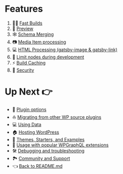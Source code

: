 # Features

1. :running_woman: [Fast Builds](./fast-builds.md)
3. :eyes: [Preview](./preview.md)
4. :spider_web: [Schema Merging](./schema-merging.md)
5. :camera: [Media Item processing](./media-item-processing.md)
6. :computer: [HTML Processing (gatsby-image & gatsby-link)](./html-processing.md)
7. :100: [Limit nodes during development](./limit-nodes-during-development.md)
8. :zap: [Build Caching](./caching.md)
9. :closed_lock_with_key: [Security](./security.md)

# Up Next :point_right:

- :electric_plug: [Plugin options](../plugin-options.md)
- :boat: [Migrating from other WP source plugins](../migrating-from-other-wp-source-plugins.md)
- :computer: [Using Data](../using-data.md)
- :house: [Hosting WordPress](../hosting.md)
- :athletic_shoe: [Themes, Starters, and Examples](../themes-starters-examples.md)
- :medal_sports: [Usage with popular WPGraphQL extensions](../usage-with-popular-wp-graphql-extensions.md)
- :hammer_and_wrench: [Debugging and troubleshooting](../debugging-and-troubleshooting.md)
- :national_park: [Community and Support](../community-and-support.md)
- :point_left: [Back to README.md](../../README.md)
